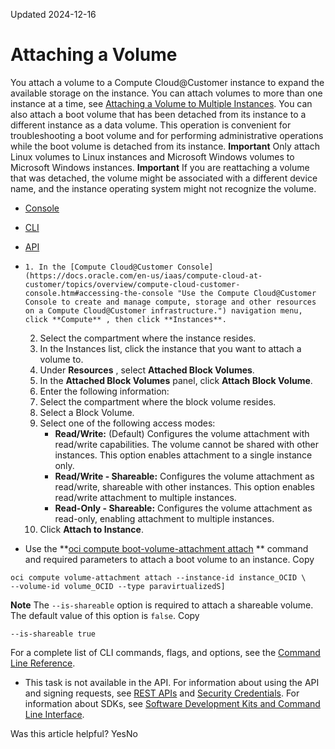 Updated 2024-12-16
# Attaching a Volume
You attach a volume to a Compute Cloud@Customer instance to expand the available storage on the instance.
You can attach volumes to more than one instance at a time, see [Attaching a Volume to Multiple Instances](https://docs.oracle.com/en-us/iaas/compute-cloud-at-customer/topics/block/attaching-a-volume-to-multiple-instances.htm#attaching-a-volume-to-multiple-instances "The Compute Cloud@Customer Block Volume service provides the capability to attach a block volume to multiple compute instances. With this feature, you can share block volumes across instances in read/write or read-only mode.").
You can also attach a boot volume that has been detached from its instance to a different instance as a data volume. This operation is convenient for troubleshooting a boot volume and for performing administrative operations while the boot volume is detached from its instance.
**Important**
Only attach Linux volumes to Linux instances and Microsoft Windows volumes to Microsoft Windows instances.
**Important**
If you are reattaching a volume that was detached, the volume might be associated with a different device name, and the instance operating system might not recognize the volume.
  * [Console](https://docs.oracle.com/en-us/iaas/compute-cloud-at-customer/topics/block/attaching-a-volume.htm)
  * [CLI](https://docs.oracle.com/en-us/iaas/compute-cloud-at-customer/topics/block/attaching-a-volume.htm)
  * [API](https://docs.oracle.com/en-us/iaas/compute-cloud-at-customer/topics/block/attaching-a-volume.htm)


  *     1. In the [Compute Cloud@Customer Console](https://docs.oracle.com/en-us/iaas/compute-cloud-at-customer/topics/overview/compute-cloud-customer-console.htm#accessing-the-console "Use the Compute Cloud@Customer Console to create and manage compute, storage and other resources on a Compute Cloud@Customer infrastructure.") navigation menu, click **Compute** , then click **Instances**.
    2. Select the compartment where the instance resides.
    3. In the Instances list, click the instance that you want to attach a volume to.
    4. Under **Resources** , select **Attached Block Volumes**.
    5. In the **Attached Block Volumes** panel, click **Attach Block Volume**.
    6. Enter the following information:
      1. Select the compartment where the block volume resides.
      2. Select a Block Volume.
      3. Select one of the following access modes:
         * **Read/Write:** (Default) Configures the volume attachment with read/write capabilities. The volume cannot be shared with other instances. This option enables attachment to a single instance only.
         * **Read/Write - Shareable:** Configures the volume attachment as read/write, shareable with other instances. This option enables read/write attachment to multiple instances.
         * **Read-Only - Shareable:** Configures the volume attachment as read-only, enabling attachment to multiple instances.
    7. Click **Attach to Instance**.
  * Use the **[oci compute boot-volume-attachment attach](https://docs.oracle.com/iaas/tools/oci-cli/latest/oci_cli_docs/cmdref/compute/boot-volume-attachment/attach.html) ** command and required parameters to attach a boot volume to an instance.
Copy
```
oci compute volume-attachment attach --instance-id instance_OCID \
--volume-id volume_OCID --type paravirtualizedS]
```

**Note**
The `--is-shareable` option is required to attach a shareable volume. The default value of this option is `false`.
Copy
```
--is-shareable true
```

For a complete list of CLI commands, flags, and options, see the [Command Line Reference](https://docs.oracle.com/iaas/tools/oci-cli/latest/oci_cli_docs/index.html).
  * This task is not available in the API. 
For information about using the API and signing requests, see [REST APIs](https://docs.oracle.com/iaas/Content/API/Concepts/usingapi.htm#REST_APIs) and [Security Credentials](https://docs.oracle.com/iaas/Content/General/Concepts/credentials.htm). For information about SDKs, see [Software Development Kits and Command Line Interface](https://docs.oracle.com/iaas/Content/API/Concepts/sdks.htm#Software_Development_Kits_and_Command_Line_Interface).


Was this article helpful?
YesNo

